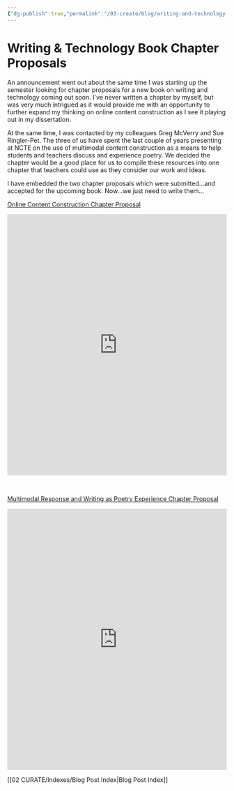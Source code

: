 ```yaml
---
{"dg-publish":true,"permalink":"/03-create/blog/writing-and-technology-book-chapter-proposals/","title":"Writing & Technology Book Chapter Proposals","tags":["edtech","online-content-construction","technology","writing"]}
---
```


# Writing & Technology Book Chapter Proposals

An announcement went out about the same time I was starting up the semester looking for chapter proposals for a new book on writing and technology coming out soon. I've never written a chapter by myself, but was very much intrigued as it would provide me with an opportunity to further expand my thinking on online content construction as I see it playing out in my dissertation.

At the same time, I was contacted by my colleagues Greg McVerry and Sue Ringler-Pet. The three of us have spent the last couple of years presenting at NCTE on the use of multimodal content construction as a means to help students and teachers discuss and experience poetry. We decided the chapter would be a good place for us to compile these resources into one chapter that teachers could use as they consider our work and ideas.

I have embedded the two chapter proposals which were submitted...and accepted for the upcoming book. Now...we just need to write them...

[Online Content Construction Chapter Proposal](http://www.scribd.com/doc/110319746/Online-Content-Construction-Chapter-Proposal "View Online Content Construction Chapter Proposal on Scribd")

<iframe id="doc_31806" src="http://www.scribd.com/embeds/110319746/content?start_page=1&amp;view_mode=scroll&amp;access_key=key-2bw669ni10v67z0ztcqo" height="600" width="100%" frameborder="0" data-blogger-escaped-data-aspect-ratio="0.772727272727273" data-blogger-escaped-data-auto-height="true" data-blogger-escaped-scrolling="no"></iframe>

 

[Multimodal Response and Writing as Poetry Experience Chapter Proposal](http://www.scribd.com/doc/110319743/Multimodal-Response-and-Writing-as-Poetry-Experience-Chapter-Proposal "View Multimodal Response and Writing as Poetry Experience Chapter Proposal on Scribd")

<iframe id="doc_54967" src="http://www.scribd.com/embeds/110319743/content?start_page=1&amp;view_mode=scroll&amp;access_key=key-h1mh1ue0aw0a4qf56sr" height="600" width="100%" frameborder="0" data-blogger-escaped-data-aspect-ratio="0.772727272727273" data-blogger-escaped-data-auto-height="true" data-blogger-escaped-scrolling="no"></iframe>

[[02 CURATE/Indexes/Blog Post Index\|Blog Post Index]]